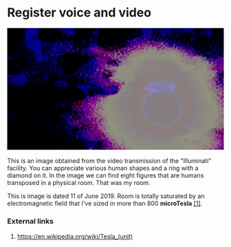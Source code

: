 # Register voice and video

![A registered imaged](../Images/62340356_10219939962231988_2088186406093455360_o.jpg)

This is an image obtained from the video transmission of the "Illuminati" facility. You can appreciate various human shapes and a ring with a diamond on it. In the image we can find eight figures that are humans transposed in a physical room. That was my room. 

This is image is dated 11 of June 2019. Room is totally saturated by an electromagnetic field that I've sized in more than 800 **microTesla** [[1]](https://en.wikipedia.org/wiki/Tesla_(unit)). 

### External links

1. https://en.wikipedia.org/wiki/Tesla_(unit)